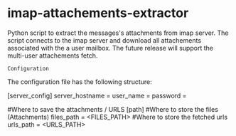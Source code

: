 # imap-attachements-extractor
Python script to extract the messages's attachments from imap server. The script connects to the imap server and download all attachements associated with the a user mailbox. The future release will support the multi-user attachements fetch. 


```````
Configuration 
```````

The configuration file has the following structure:

[server_config]
server_hostname = <MAIL SERVER HOSTNAME>
user_name = <USERNAME>
password = <PASSWORD>

#Where to save the attachments / URLS 
[path]
#Where to store the files (Attachments)
files_path = <FILES_PATH>
#Where to store the fetched urls
urls_path = <URLS_PATH>

 
